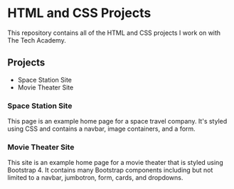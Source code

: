 # HTML and CSS Projects
 This repository contains all of the HTML and CSS projects I work on with The Tech Academy.

## Projects
 * Space Station Site
 * Movie Theater Site

### Space Station Site
 This page is an example home page for a space travel company. It's styled using CSS and contains a navbar, image containers, and a form.
 
 ### Movie Theater Site
  This site is an example home page for a movie theater that is styled using Bootstrap 4. It contains many Bootstrap components including but not limited to a navbar, jumbotron, form, cards, and dropdowns.

